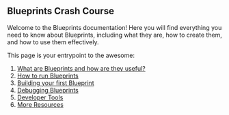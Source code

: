## Blueprints Crash Course

Welcome to the Blueprints documentation! Here you will find everything you need to know about Blueprints, including what they are, how to create them, and how to use them effectively.

This page is your entrypoint to the awesome:

1. [What are Blueprints and how are they useful?](./what-are-blueprints.md)
2. [How to run Blueprints](./how-to-run-blueprints.md)
3. [Building your first Blueprint](./building-your-first-blueprint.md)
4. [Debugging Blueprints](./debugging-blueprints.md)
5. [Developer Tools](./developer-tools.md)
6. [More Resources](./more-resources.md)

